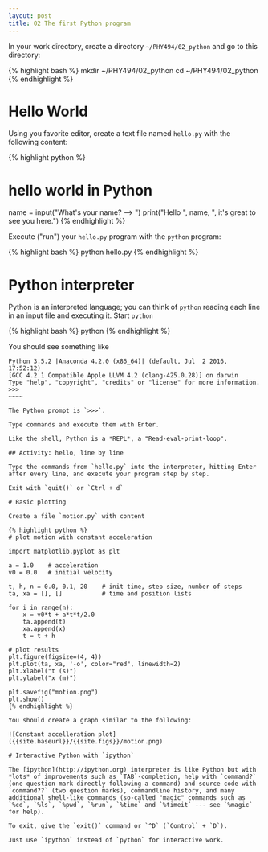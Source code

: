 ```yaml
---
layout: post
title: 02 The first Python program
---
```


In your work directory, create a directory `~/PHY494/02_python` and go
to this directory:

{% highlight bash %}
mkdir ~/PHY494/02_python
cd ~/PHY494/02_python
{% endhighlight %}

# Hello World

Using you favorite editor, create a text file named `hello.py` with the
following content:

{% highlight python %}
# hello world in Python

name = input("What's your name? --> ")
print("Hello ", name, ", it's great to see you here.")
{% endhighlight %}

Execute ("run") your `hello.py` program with the `python` program:

{% highlight bash %}
python hello.py
{% endhighlight %}

# Python interpreter

Python is an interpreted language; you can think of `python` reading
each line in an input file and executing it. Start `python`

{% highlight bash %}
python
{% endhighlight %}

You should see something like

~~~~~
Python 3.5.2 |Anaconda 4.2.0 (x86_64)| (default, Jul  2 2016, 17:52:12)
[GCC 4.2.1 Compatible Apple LLVM 4.2 (clang-425.0.28)] on darwin
Type "help", "copyright", "credits" or "license" for more information.
>>>
~~~~

The Python prompt is `>>>`.

Type commands and execute them with Enter.

Like the shell, Python is a *REPL*, a "Read-eval-print-loop".

## Activity: hello, line by line

Type the commands from `hello.py` into the interpreter, hitting Enter
after every line, and execute your program step by step.

Exit with `quit()` or `Ctrl + d`

# Basic plotting

Create a file `motion.py` with content

{% highlight python %}
# plot motion with constant acceleration

import matplotlib.pyplot as plt

a = 1.0    # acceleration
v0 = 0.0   # initial velocity

t, h, n = 0.0, 0.1, 20    # init time, step size, number of steps
ta, xa = [], []           # time and position lists

for i in range(n):
    x = v0*t + a*t*t/2.0
    ta.append(t)
    xa.append(x)
    t = t + h

# plot results
plt.figure(figsize=(4, 4))
plt.plot(ta, xa, '-o', color="red", linewidth=2)
plt.xlabel("t (s)")
plt.ylabel("x (m)")

plt.savefig("motion.png")
plt.show()
{% endhighlight %}

You should create a graph similar to the following:

![Constant accelleration plot]({{site.baseurl}}/{{site.figs}}/motion.png)

# Interactive Python with `ipython`

The [ipython](http://ipython.org) interpreter is like Python but with
*lots* of improvements such as `TAB`-completion, help with `command?`
(one question mark directly following a command) and source code with
`command??` (two question marks), commandline history, and many
additional shell-like commands (so-called "magic" commands such as
`%cd`, `%ls`, `%pwd`, `%run`, `%time` and `%timeit` --- see `%magic`
for help).

To exit, give the `exit()` command or `^D` (`Control` + `D`).

Just use `ipython` instead of `python` for interactive work.
